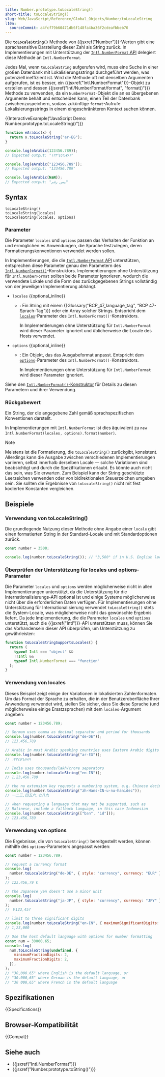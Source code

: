 ```yaml
---
title: Number.prototype.toLocaleString()
short-title: toLocaleString()
slug: Web/JavaScript/Reference/Global_Objects/Number/toLocaleString
l10n:
  sourceCommit: a4fcf79b60471db6f148fa4ba36f2cdeafbbeb70
---
```


Die **`toLocaleString()`** Methode von {{jsxref("Number")}}-Werten gibt eine sprachsensitive Darstellung dieser Zahl als String zurück. In Implementierungen mit Unterstützung der [`Intl.NumberFormat` API](/de/docs/Web/JavaScript/Reference/Global_Objects/Intl/NumberFormat) delegiert diese Methode an `Intl.NumberFormat`.

Jedes Mal, wenn `toLocaleString` aufgerufen wird, muss eine Suche in einer großen Datenbank mit Lokalisierungsstrings durchgeführt werden, was potenziell ineffizient ist. Wird die Methode oft mit denselben Argumenten aufgerufen, ist es besser, ein {{jsxref("Intl.NumberFormat")}}-Objekt zu erstellen und dessen {{jsxref("Intl/NumberFormat/format", "format()")}} Methode zu verwenden, da ein `NumberFormat`-Objekt die an es übergebenen Argumente behält und entscheiden kann, einen Teil der Datenbank zwischenzuspeichern, sodass zukünftige `format`-Aufrufe Lokalisierungsstrings in einem eingeschränkteren Kontext suchen können.

{{InteractiveExample("JavaScript Demo: Number.prototype.toLocaleString()")}}

```js interactive-example
function eArabic(x) {
  return x.toLocaleString("ar-EG");
}

console.log(eArabic(123456.789));
// Expected output: "١٢٣٬٤٥٦٫٧٨٩"

console.log(eArabic("123456.789"));
// Expected output: "123456.789"

console.log(eArabic(NaN));
// Expected output: "ليس رقم"
```

## Syntax

```js-nolint
toLocaleString()
toLocaleString(locales)
toLocaleString(locales, options)
```

### Parameter

Die Parameter `locales` und `options` passen das Verhalten der Funktion an und ermöglichen es Anwendungen, die Sprache festzulegen, deren Formatierungskonventionen verwendet werden sollen.

In Implementierungen, die die [`Intl.NumberFormat` API](/de/docs/Web/JavaScript/Reference/Global_Objects/Intl/NumberFormat) unterstützen, entsprechen diese Parameter genau den Parametern des [`Intl.NumberFormat()`](/de/docs/Web/JavaScript/Reference/Global_Objects/Intl/NumberFormat/NumberFormat)-Konstruktors. Implementierungen ohne Unterstützung für `Intl.NumberFormat` sollten beide Parameter ignorieren, wodurch die verwendete Lokale und die Form des zurückgegebenen Strings vollständig von der jeweiligen Implementierung abhängt.

- `locales` {{optional_inline}}
  - : Ein String mit einem {{Glossary("BCP_47_language_tag", "BCP 47-Sprach-Tag")}} oder ein Array solcher Strings. Entspricht dem [`locales`](/de/docs/Web/JavaScript/Reference/Global_Objects/Intl/NumberFormat/NumberFormat#locales)-Parameter des `Intl.NumberFormat()`-Konstruktors.

    In Implementierungen ohne Unterstützung für `Intl.NumberFormat` wird dieser Parameter ignoriert und üblicherweise die Locale des Hosts verwendet.

- `options` {{optional_inline}}
  - : Ein Objekt, das das Ausgabeformat anpasst. Entspricht dem [`options`](/de/docs/Web/JavaScript/Reference/Global_Objects/Intl/NumberFormat/NumberFormat#options)-Parameter des `Intl.NumberFormat()`-Konstruktors.

    In Implementierungen ohne Unterstützung für `Intl.NumberFormat` wird dieser Parameter ignoriert.

Siehe den [`Intl.NumberFormat()`-Konstruktor](/de/docs/Web/JavaScript/Reference/Global_Objects/Intl/NumberFormat/NumberFormat) für Details zu diesen Parametern und ihrer Verwendung.

### Rückgabewert

Ein String, der die angegebene Zahl gemäß sprachspezifischen Konventionen darstellt.

In Implementierungen mit `Intl.NumberFormat` ist dies äquivalent zu `new Intl.NumberFormat(locales, options).format(number)`.

> [!NOTE]
> Meistens ist die Formatierung, die `toLocaleString()` zurückgibt, konsistent. Allerdings kann die Ausgabe zwischen verschiedenen Implementierungen variieren, selbst innerhalb derselben Locale — solche Variationen sind beabsichtigt und durch die Spezifikationen erlaubt. Es könnte auch nicht das sein, was Sie erwarten. Zum Beispiel kann der String geschützte Leerzeichen verwenden oder von bidirektionalen Steuerzeichen umgeben sein. Sie sollten die Ergebnisse von `toLocaleString()` nicht mit fest kodierten Konstanten vergleichen.

## Beispiele

### Verwendung von toLocaleString()

Die grundlegende Nutzung dieser Methode ohne Angabe einer `locale` gibt einen formatierten String in der Standard-Locale und mit Standardoptionen zurück.

```js
const number = 3500;

console.log(number.toLocaleString()); // "3,500" if in U.S. English locale
```

### Überprüfen der Unterstützung für locales und options-Parameter

Die Parameter `locales` und `options` werden möglicherweise nicht in allen Implementierungen unterstützt, da die Unterstützung für die Internationalisierungs-API optional ist und einige Systeme möglicherweise nicht über die erforderlichen Daten verfügen. Für Implementierungen ohne Unterstützung für Internationalisierung verwendet `toLocaleString()` stets die System-Locale, was möglicherweise nicht das gewünschte Ergebnis liefert. Da jede Implementierung, die die Parameter `locales` und `options` unterstützt, auch die {{jsxref("Intl")}}-API unterstützen muss, können Sie das Vorhandensein dieser API überprüfen, um Unterstützung zu gewährleisten:

```js
function toLocaleStringSupportsLocales() {
  return (
    typeof Intl === "object" &&
    !!Intl &&
    typeof Intl.NumberFormat === "function"
  );
}
```

### Verwendung von locales

Dieses Beispiel zeigt einige der Variationen in lokalisierten Zahlenformaten. Um das Format der Sprache zu erhalten, die in der Benutzeroberfläche Ihrer Anwendung verwendet wird, stellen Sie sicher, dass Sie diese Sprache (und möglicherweise einige Ersatzsprachen) mit dem `locales`-Argument angeben:

```js
const number = 123456.789;

// German uses comma as decimal separator and period for thousands
console.log(number.toLocaleString("de-DE"));
// 123.456,789

// Arabic in most Arabic speaking countries uses Eastern Arabic digits
console.log(number.toLocaleString("ar-EG"));
// ١٢٣٤٥٦٫٧٨٩

// India uses thousands/lakh/crore separators
console.log(number.toLocaleString("en-IN"));
// 1,23,456.789

// the nu extension key requests a numbering system, e.g. Chinese decimal
console.log(number.toLocaleString("zh-Hans-CN-u-nu-hanidec"));
// 一二三,四五六.七八九

// when requesting a language that may not be supported, such as
// Balinese, include a fallback language, in this case Indonesian
console.log(number.toLocaleString(["ban", "id"]));
// 123.456,789
```

### Verwendung von options

Die Ergebnisse, die von `toLocaleString()` bereitgestellt werden, können mithilfe des `options`-Parameters angepasst werden:

```js
const number = 123456.789;

// request a currency format
console.log(
  number.toLocaleString("de-DE", { style: "currency", currency: "EUR" }),
);
// 123.456,79 €

// the Japanese yen doesn't use a minor unit
console.log(
  number.toLocaleString("ja-JP", { style: "currency", currency: "JPY" }),
);
// ￥123,457

// limit to three significant digits
console.log(number.toLocaleString("en-IN", { maximumSignificantDigits: 3 }));
// 1,23,000

// Use the host default language with options for number formatting
const num = 30000.65;
console.log(
  num.toLocaleString(undefined, {
    minimumFractionDigits: 2,
    maximumFractionDigits: 2,
  }),
);
// "30,000.65" where English is the default language, or
// "30.000,65" where German is the default language, or
// "30 000,65" where French is the default language
```

## Spezifikationen

{{Specifications}}

## Browser-Kompatibilität

{{Compat}}

## Siehe auch

- {{jsxref("Intl.NumberFormat")}}
- {{jsxref("Number.prototype.toString()")}}
